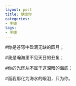 ```yaml
---
layout: post
title: 献给你
categories:
- 李婕
tags:
- 李婕
---
```




#你是苍穹中盈满无缺的圆月；



#我是瀚海里不见天日的丑鱼；


#你的光辉从不属于这深暗的海底；


#而我那化为海水的眼泪，只为你。